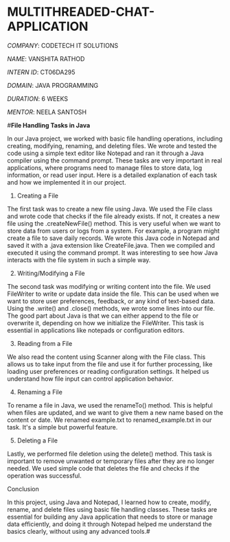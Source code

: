 # MULTITHREADED-CHAT-APPLICATION

*COMPANY*: CODETECH IT SOLUTIONS

*NAME*: VANSHITA RATHOD

*INTERN ID*: CT06DA295

*DOMAIN*: JAVA PROGRAMMING

*DURATION*: 6 WEEKS

*MENTOR*: NEELA SANTOSH

#**File Handling Tasks in Java**

In our Java project, we worked with basic file handling operations, including creating, modifying, renaming, and deleting files. We wrote and tested the code using a simple text editor like Notepad and ran it through a Java compiler using the command prompt. These tasks are very important in real applications, where programs need to manage files to store data, log information, or read user input. Here is a detailed explanation of each task and how we implemented it in our project.

1. Creating a File

The first task was to create a new file using Java. We used the File class and wrote code that checks if the file already exists. If not, it creates a new file using the .createNewFile() method. This is very useful when we want to store data from users or logs from a system. For example, a program might create a file to save daily records. We wrote this Java code in Notepad and saved it with a .java extension like CreateFile.java. Then we compiled and executed it using the command prompt. It was interesting to see how Java interacts with the file system in such a simple way.

2. Writing/Modifying a File

The second task was modifying or writing content into the file. We used FileWriter to write or update data inside the file. This can be used when we want to store user preferences, feedback, or any kind of text-based data. Using the .write() and .close() methods, we wrote some lines into our file. The good part about Java is that we can either append to the file or overwrite it, depending on how we initialize the FileWriter. This task is essential in applications like notepads or configuration editors.

3. Reading from a File

We also read the content using Scanner along with the File class. This allows us to take input from the file and use it for further processing, like loading user preferences or reading configuration settings. It helped us understand how file input can control application behavior.

4. Renaming a File

To rename a file in Java, we used the renameTo() method. This is helpful when files are updated, and we want to give them a new name based on the content or date. We renamed example.txt to renamed\_example.txt in our task. It's a simple but powerful feature.

5. Deleting a File

Lastly, we performed file deletion using the delete() method. This task is important to remove unwanted or temporary files after they are no longer needed. We used simple code that deletes the file and checks if the operation was successful.

Conclusion

In this project, using Java and Notepad, I learned how to create, modify, rename, and delete files using basic file handling classes. These tasks are essential for building any Java application that needs to store or manage data efficiently, and doing it through Notepad helped me understand the basics clearly, without using any advanced tools.#
